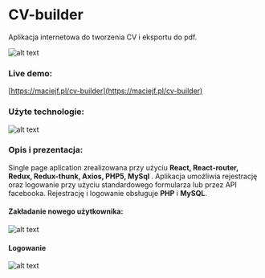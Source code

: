# CV-builder

Aplikacja internetowa do tworzenia CV i eksportu do pdf.

![alt text](https://maciejf.pl/cv-builder/images/cv-builder.png)

### Live demo:

[https://maciejf.pl/cv-builder](https://maciejf.pl/cv-builder)

### Użyte technologie:

![alt text](https://maciejf.pl/cv-builder/images/cv-builder_caption.png)

### Opis i prezentacja:

Single page aplication zrealizowana przy użyciu <b> React, React-router, Redux, Redux-thunk, Axios, PHP5, MySql </b>.
Aplikacja umożliwia rejestrację oraz logowanie przy użyciu standardowego formularza lub przez API facebooka.
Rejestrację i logowanie obsługuje <b>PHP</b> i <b>MySQL</b>.

#### Zakładanie nowego użytkownika:

![alt text](https://maciejf.pl/cv-builder/images/rejestracja.gif)

#### Logowanie

![alt text](https://maciejf.pl/cv-builder/images/logowanie.gif)

